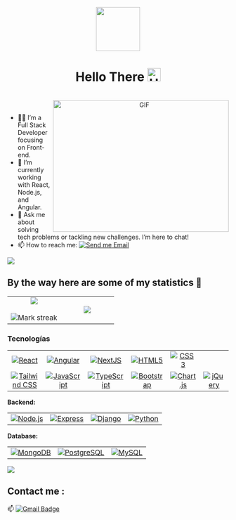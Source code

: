 <p align="center">
  <img height="100" src="https://media.giphy.com/media/ao9DUiTKH60XS/giphy.gif"/>
</p>
<h1 align="center">Hello There <img src="https://github.com/souvikguria98/souvikguria98/blob/master/Hi.gif" width="30" alt="Hi"></h1>



<br/>
<a target="_blank" align="center">
  <img align="right" top="500" height="300" width="400" alt="GIF" src="https://media.giphy.com/media/SWoSkN6DxTszqIKEqv/giphy.gif">
</a>

<br/>

- 👨‍💻 I’m a Full Stack Developer focusing on Front-end. 
- 🌱 I’m currently working with React, Node.js, and Angular.
- 💬 Ask me about solving tech problems or tackling new challenges. I’m here to chat!
- 📫 How to reach me: [![Send me Email](https://img.shields.io/static/v1?label=email&amp;message=Jayro&amp;color=EA4335&amp;style=flat-square)](mailto:jayro.esp.sg@gmail.com)


<a href="https://www.youtube.com/watch?v=dQw4w9WgXcQ">
<img src="https://user-images.githubusercontent.com/73097560/115834477-dbab4500-a447-11eb-908a-139a6edaec5c.gif">
</a>

## By the way here are some of my statistics 🚀
<table align="center">
<tr border="none">
<td width="50%" align="center">
  
  <img  align="center"  src="https://github-readme-stats.vercel.app/api?username=JayroGT&theme=dark&show_icons=true&count_private=true" />
  <br></br>
  <img  title="🔥 Get streak stats for your profile at git.io/streak-stats" alt="Mark streak" src="https://github-readme-streak-stats.herokuapp.com/?user=JayroGT&theme=dark&hide_border=false" /> 
</td>

<td width="50%" align="center">

  <img  align="center"  src="https://github-readme-stats.anuraghazra1.vercel.app/api/top-langs/?username=JayroGT&theme=dark&hide_border=false&no-bg=true&no-frame=true&langs_count=10"/>
  
  </td>
</tr>
</table>



### Tecnologías

<table>
  <tr>
    <td align="center">
      <a href="https://reactjs.org/">
        <img src="https://img.shields.io/badge/React-61DAFB?style=for-the-badge&logo=react&logoColor=black" alt="React" />
      </a>
    </td>
    <td align="center">
      <a href="https://angular.io/">
        <img src="https://img.shields.io/badge/Angular-%23212121.svg?style=for-the-badge&logo=angular&logoColor=white" alt="Angular" />
      </a>
    </td>
    <td align="center">
      <a href="https://nextjs.org/">
        <img src="https://img.shields.io/badge/NextJS-000000?style=for-the-badge&logo=next.js&logoColor=white" alt="NextJS" />
      </a>
    </td>
    <td align="center">
      <a href="https://developer.mozilla.org/en-US/docs/Web/HTML">
        <img src="https://img.shields.io/badge/html5-%23E34F26.svg?style=for-the-badge&logo=html5&logoColor=white" alt="HTML5" />
      </a>
    </td>
    <td align="center">
      <a href="https://developer.mozilla.org/en-US/docs/Web/CSS">
        <img src="https://img.shields.io/badge/css3-%231572B6.svg?style=for-the-badge&logo=css3&logoColor=white" alt="CSS3" />
      </a>
    </td>
  </tr>
  <tr>
    <td align="center">
      <a href="https://tailwindcss.com/">
        <img src="https://img.shields.io/badge/Tailwind%20CSS-38B2AC?style=for-the-badge&logo=tailwind-css&logoColor=white" alt="Tailwind CSS" />
      </a>
    </td>
    <td align="center">
      <a href="https://www.javascript.com/">
        <img src="https://img.shields.io/badge/javascript-%F7DF1E.svg?style=for-the-badge&logo=javascript&logoColor=black" alt="JavaScript" />
      </a>
    </td>
    <td align="center">
      <a href="https://www.typescriptlang.org/">
        <img src="https://img.shields.io/badge/typescript-%232B8AB0.svg?style=for-the-badge&logo=typescript&logoColor=white" alt="TypeScript" />
      </a>
    </td>
    <td align="center">
      <a href="https://getbootstrap.com/">
        <img src="https://img.shields.io/badge/bootstrap-%23563D7C.svg?style=for-the-badge&logo=bootstrap&logoColor=white" alt="Bootstrap" />
      </a>
    </td>
    <td align="center">
      <a href="https://www.chartjs.org/">
        <img src="https://img.shields.io/badge/Chart.js-F5F5F5?style=for-the-badge&logo=chart.js&logoColor=000000" alt="Chart.js" />
      </a>
    </td>
    <td align="center">
      <a href="https://jquery.com/">
        <img src="https://img.shields.io/badge/jquery-%230e76a8.svg?style=for-the-badge&logo=jquery&logoColor=white" alt="jQuery" />
      </a>
    </td>
  </tr>
</table>


**Backend:**
<table>
  <tr>
    <td align="center">
      <a href="https://nodejs.org/">
        <img src="https://img.shields.io/badge/node.js-339933?style=for-the-badge&logo=nodedotjs&logoColor=white" alt="Node.js" />
      </a>
    </td>
    <td align="center">
      <a href="https://expressjs.com/">
        <img src="https://img.shields.io/badge/Express.js-%23000000.svg?style=for-the-badge&logo=express&logoColor=white" alt="Express" />
      </a>
    </td>
    <td align="center">
      <a href="https://www.djangoproject.com/">
        <img src="https://img.shields.io/badge/django-%23092E20.svg?style=for-the-badge&logo=django&logoColor=white" alt="Django" />
      </a>
    </td>
    <td align="center">
      <a href="https://www.python.org/">
        <img src="https://img.shields.io/badge/python-%233B4D92.svg?style=for-the-badge&logo=python&logoColor=white" alt="Python" />
      </a>
    </td>
  </tr>
</table>

**Database:**
<table>
  <tr>
    <td align="center">
      <a href="https://www.mongodb.com/">
        <img src="https://img.shields.io/badge/mongodb-%2347A248.svg?style=for-the-badge&logo=mongodb&logoColor=white" alt="MongoDB" />
      </a>
    </td>
    <td align="center">
      <a href="https://www.postgresql.org/">
        <img src="https://img.shields.io/badge/PostgreSQL-4169E1?style=for-the-badge&logo=postgresql&logoColor=white" alt="PostgreSQL" />
      </a>
    </td>
    <td align="center">
      <a href="https://www.mysql.com/">
        <img src="https://img.shields.io/badge/mysql-%2300f.svg?style=for-the-badge&logo=mysql&logoColor=white" alt="MySQL" />
      </a>
    </td>
  </tr>
</table>







<a href="https://www.youtube.com/watch?v=dQw4w9WgXcQ"><img src="https://user-images.githubusercontent.com/73097560/115834477-dbab4500-a447-11eb-908a-139a6edaec5c.gif"></a>

## Contact me : 
📫 [![Gmail Badge](https://img.shields.io/badge/-jayro.esp.sg@gmail.com-blue?style=flat-roundedrectangle&logo=Gmail&logoColor=white&link=mailto:asthiseta@gmail.com)](jayro.esp.sg@gmail.com)
<!--
<h2 align="center"><a href="https://youtu.be/frszEJb0aOo?t=4">"General Kenobi"</a></h2>
<h6 align="center">Made with ❤️ by Me (probably)</h6>

------
Credit: [AkuraDiary](https://github.com/AkuraDiary)

Last Edited on: 21/08/2021

**AkuraDiary/AkuraDIary** is a ✨ _special_ ✨ repository because its `README.md` (this file) appears on your GitHub profile.

Here are some ideas to get you started:

- 🔭 I’m currently working on ...
- 🌱 I’m currently learning ...
- 👯 I’m looking to collaborate on ...
- 🤔 I’m looking for help with ...
- 💬 Ask me about ...
- 📫 How to reach me: ...
- 😄 Pronouns: ...
- ⚡ Fun fact: ...
-->
